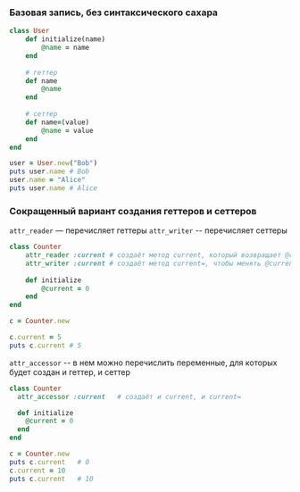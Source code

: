 
### Базовая запись, без синтаксического сахара

```ruby
class User
	def initialize(name)
		@name = name
	end
	
	# геттер
	def name
		@name
	end
	
	# сеттер
	def name=(value)
		@name = value
	end
end

user = User.new("Bob")
puts user.name # Bob
user.name = "Alice"
puts user.name # Alice
```

### Сокращенный вариант создания геттеров и сеттеров

`attr_reader` — перечисляет геттеры
`attr_writer` -- перечисляет сеттеры

```ruby
class Counter
	attr_reader :current # создаёт метод current, который возвращает @current
	attr_writer :current # создаёт метод current=, чтобы менять @current
	
	def initialize
		@current = 0
	end
end

c = Counter.new

c.current = 5
puts c.current # 5
```

`attr_accessor` -- в нем можно перечислить переменные, для которых будет создан и геттер, и сеттер

```ruby
class Counter
  attr_accessor :current   # создаёт и current, и current=

  def initialize
    @current = 0
  end
end

c = Counter.new
puts c.current   # 0
c.current = 10
puts c.current   # 10
```
